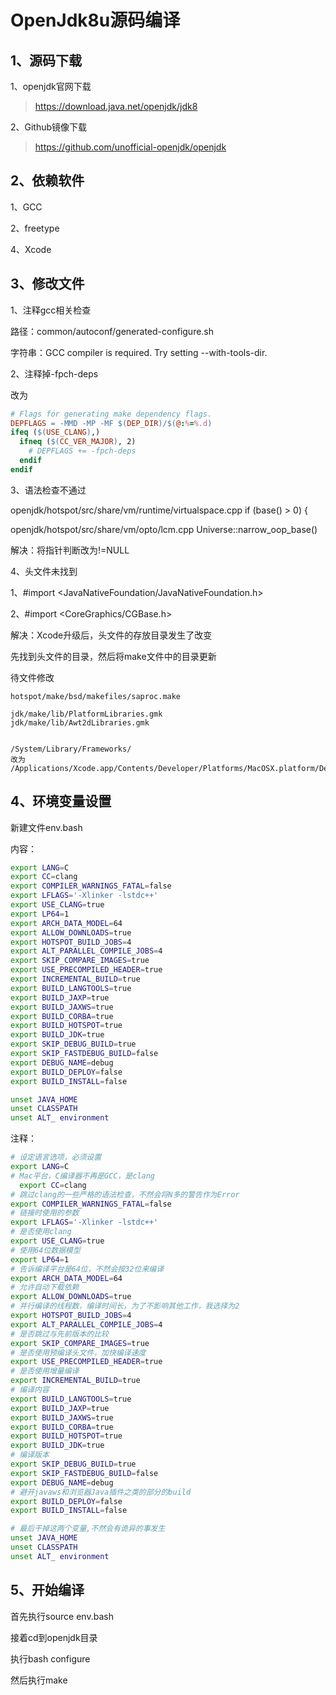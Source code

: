 # OpenJdk8u源码编译



## 1、源码下载

1、openjdk官网下载

> https://download.java.net/openjdk/jdk8



2、Github镜像下载

> https://github.com/unofficial-openjdk/openjdk



## 2、依赖软件

1、GCC

2、freetype

4、Xcode



## 3、修改文件

1、注释gcc相关检查

路径：common/autoconf/generated-configure.sh

字符串：GCC compiler is required. Try setting --with-tools-dir.

 

2、注释掉-fpch-deps

改为

~~~makefile
# Flags for generating make dependency flags.
DEPFLAGS = -MMD -MP -MF $(DEP_DIR)/$(@:%=%.d)
ifeq ($(USE_CLANG),)
  ifneq ($(CC_VER_MAJOR), 2)
    # DEPFLAGS += -fpch-deps
  endif
endif
~~~



3、语法检查不通过

openjdk/hotspot/src/share/vm/runtime/virtualspace.cpp	if (base() > 0) {

openjdk/hotspot/src/share/vm/opto/lcm.cpp	Universe::narrow_oop_base()

解决：将指针判断改为!=NULL



4、头文件未找到

1、#import <JavaNativeFoundation/JavaNativeFoundation.h>

2、\#import <CoreGraphics/CGBase.h>



解决：Xcode升级后，头文件的存放目录发生了改变

先找到头文件的目录，然后将make文件中的目录更新



待文件修改

~~~
hotspot/make/bsd/makefiles/saproc.make

jdk/make/lib/PlatformLibraries.gmk
jdk/make/lib/Awt2dLibraries.gmk


/System/Library/Frameworks/
改为
/Applications/Xcode.app/Contents/Developer/Platforms/MacOSX.platform/Developer/SDKs/MacOSX.sdk/System/Library/Frameworks/
~~~



## 4、环境变量设置

新建文件env.bash

内容：

~~~bash
export LANG=C
export CC=clang
export COMPILER_WARNINGS_FATAL=false
export LFLAGS='-Xlinker -lstdc++'
export USE_CLANG=true
export LP64=1
export ARCH_DATA_MODEL=64
export ALLOW_DOWNLOADS=true
export HOTSPOT_BUILD_JOBS=4
export ALT_PARALLEL_COMPILE_JOBS=4
export SKIP_COMPARE_IMAGES=true
export USE_PRECOMPILED_HEADER=true
export INCREMENTAL_BUILD=true
export BUILD_LANGTOOLS=true
export BUILD_JAXP=true
export BUILD_JAXWS=true
export BUILD_CORBA=true
export BUILD_HOTSPOT=true
export BUILD_JDK=true
export SKIP_DEBUG_BUILD=true
export SKIP_FASTDEBUG_BUILD=false
export DEBUG_NAME=debug
export BUILD_DEPLOY=false
export BUILD_INSTALL=false

unset JAVA_HOME
unset CLASSPATH
unset ALT_ environment
~~~



注释：

~~~bash
# 设定语言选项，必须设置
export LANG=C
# Mac平台，C编译器不再是GCC，是clang
  export CC=clang
# 跳过clang的一些严格的语法检查，不然会将N多的警告作为Error
export COMPILER_WARNINGS_FATAL=false
# 链接时使用的参数
export LFLAGS='-Xlinker -lstdc++'
# 是否使用clang
export USE_CLANG=true
# 使用64位数据模型
export LP64=1
# 告诉编译平台是64位，不然会按32位来编译
export ARCH_DATA_MODEL=64
# 允许自动下载依赖
export ALLOW_DOWNLOADS=true
# 并行编译的线程数，编译时间长，为了不影响其他工作，我选择为2
export HOTSPOT_BUILD_JOBS=4
export ALT_PARALLEL_COMPILE_JOBS=4
# 是否跳过与先前版本的比较
export SKIP_COMPARE_IMAGES=true
# 是否使用预编译头文件，加快编译速度
export USE_PRECOMPILED_HEADER=true
# 是否使用增量编译
export INCREMENTAL_BUILD=true
# 编译内容
export BUILD_LANGTOOLS=true
export BUILD_JAXP=true
export BUILD_JAXWS=true
export BUILD_CORBA=true
export BUILD_HOTSPOT=true
export BUILD_JDK=true
# 编译版本
export SKIP_DEBUG_BUILD=true
export SKIP_FASTDEBUG_BUILD=false
export DEBUG_NAME=debug
# 避开javaws和浏览器Java插件之类的部分的build
export BUILD_DEPLOY=false
export BUILD_INSTALL=false

# 最后干掉这两个变量,不然会有诡异的事发生
unset JAVA_HOME
unset CLASSPATH
unset ALT_ environment
~~~





## 5、开始编译

首先执行source env.bash

接着cd到openjdk目录

执行bash configure

然后执行make 







